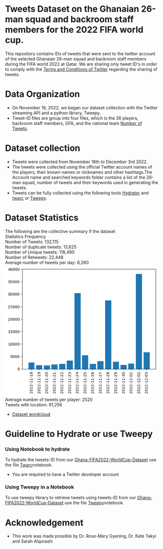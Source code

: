 # Tweets Dataset on the Ghanaian 26-man squad and backroom staff members for the 2022 FIFA world cup.

This repository contains IDs of tweets that were sent to the twitter account of the selected Ghanaian 26-man squad and backroom staff members during the FIFA world 2022 at Qatar. We are sharing only tweet ID's in order to comply with the [Terms and Conditions of Twitter](https://developer.twitter.com/en/developer-terms/agreement-and-policy) regarding the sharing of tweets.

# Data Organization
* On November 18, 2022, we began our dataset collection with the Twitter streaming API and a python library, Tweepy.
*	Tweet-ID files are group into four files, which is the 26 players, backroom staff members, GFA, and the national team [Number of Tweets](images/figure1.png).

# Dataset collection
* Tweets were collected from November 18th to December 3rd 2022.
* The tweets were collected using the official Twitter account names of the players, their known names or nicknames and other hashtags.The Account name and searched keywords folder contains a list of the 26-man squad, number of tweets and their keywords used in generating the tweets.
* Tweets can be fully collected using the following tools [Hydrator](https://github.com/DocNow/hydrator)  and [twarc](https://github.com/DocNow/twarc) or [Tweepy](https://www.tweepy.org/).

# Dataset Statistics
The following are the collective summary if the dataset<br/>
Statistics	Frequency<br/>
Number of Tweets:	132,115<br/>
Number of duplicate tweets:	13,625<br/>
Number of Unique tweets:	118,490<br/>
Number of Retweets:	22,448<br/>
Average number of tweets per day:	8,260 ![](images/figure2.png)<br/>
Average number of tweets per player:	2520<br/>
Tweets with location:	91,256

* [Dataset wordcloud](images/wordcloud.png)

# Guideline to Hydrate or use Tweepy
 ### Using Notebook to hydrate ### 
To hydrate the tweets-ID from our [Ghana-FIFA2022-WorldCup-Dataset](https://github.com/meshun074/Ghana-FIFA2022-WorldCup-Dataset) use the file  [Twarc](https://github.com/meshun074/Ghana-FIFA2022-WorldCup-Dataset/blob/main/Guildlines_to_retrieve_tweets/twarc.ipynb)notebook.

* You are required to have a Twitter developer account

 ### Using Tweepy in a Notebook ### 
 To use tweepy library to retrieve tweets using tweets-ID from our [Ghana-FIFA2022-WorldCup-Dataset](https://github.com/meshun074/Ghana-FIFA2022-WorldCup-Dataset) use the file  [Tweepy](https://github.com/meshun074/Ghana-FIFA2022-WorldCup-Dataset/blob/main/Guildlines_to_retrieve_tweets/Tweepy.ipynb)notebook.


# Acknowledgement
* This work was made possible by Dr. Rose-Mary Gyening, Dr. Kate Takyi and  Sarah Alqurashi
 
